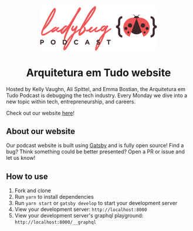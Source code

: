 <p align="center">
  <a href="https://arquiteturaemtudo.com">
    <img alt="Arquitetura em Tudo Podcast" src="./src/images/brand/logo.svg" width="320" />
  </a>
</p>
<h1 align="center">
  Arquitetura em Tudo website
</h1>

Hosted by Kelly Vaughn, Ali Spittel, and Emma Bostian, the Arquitetura em Tudo Podcast is debugging the tech industry. Every Monday we dive into a new topic within tech, entrepreneurship, and careers.

Check out our website [here](https://www.arquiteturaemtudo.COM/)!

## About our website

Our podcast website is built using [Gatsby](https://gatsbyjs.org) and is fully open source! Find a bug? Think something could be better presented? Open a PR or issue and let us know!

## How to use

1. Fork and clone
2. Run `yarn` to install dependencies
3. Run `yarn start` or `gatsby develop` to start your development server
4. View your development server: `http://localhost:8000`
5. View your development server's graphql playground: `http://localhost:8000/__graphql`

